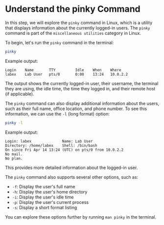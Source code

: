 # Understand the pinky Command

In this step, we will explore the `pinky` command in Linux, which is a utility that displays information about the currently logged-in users. The `pinky` command is part of the `miscellaneous utilities` category in Linux.

To begin, let's run the `pinky` command in the terminal:

```bash
pinky
```

Example output:

```
Login    Name       TTY         Idle    When    Where
labex    Lab User   pts/0       0:00    13:24   10.0.2.2
```

The output shows the currently logged-in user, their username, the terminal they are using, the idle time, the time they logged in, and their remote host (if applicable).

The `pinky` command can also display additional information about the users, such as their full name, office location, and phone number. To see this information, we can use the `-l` (long format) option:

```bash
pinky -l
```

Example output:

```
Login: labex              Name: Lab User
Directory: /home/labex    Shell: /bin/bash
On since Fri Apr 14 13:24 (UTC) on pts/0 from 10.0.2.2
No mail.
No plan.
```

This provides more detailed information about the logged-in user.

The `pinky` command also supports several other options, such as:

- `-f`: Display the user's full name
- `-h`: Display the user's home directory
- `-i`: Display the user's idle time
- `-p`: Display the user's current process
- `-s`: Display a short format listing

You can explore these options further by running `man pinky` in the terminal.
